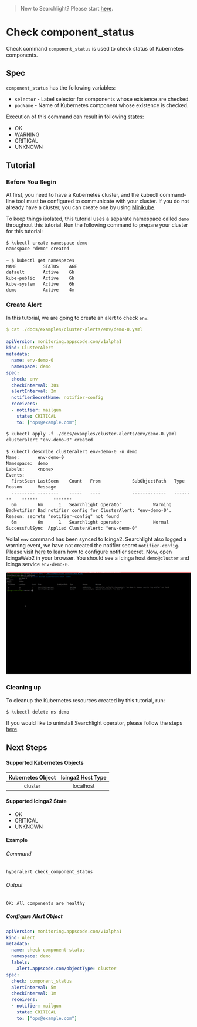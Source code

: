 > New to Searchlight? Please start [here](/docs/tutorials/README.md).

# Check component_status

Check command `component_status` is used to check status of Kubernetes components.


## Spec
`component_status` has the following variables:
- `selector` - Label selector for components whose existence are checked.
- `podName` - Name of Kubernetes component whose existence is checked.

Execution of this command can result in following states:
- OK
- WARNING
- CRITICAL
- UNKNOWN


## Tutorial

### Before You Begin
At first, you need to have a Kubernetes cluster, and the kubectl command-line tool must be configured to communicate with your cluster. If you do not already have a cluster, you can create one by using [Minikube](https://github.com/kubernetes/minikube).

To keep things isolated, this tutorial uses a separate namespace called `demo` throughout this tutorial. Run the following command to prepare your cluster for this tutorial:

```console
$ kubectl create namespace demo
namespace "demo" created

~ $ kubectl get namespaces
NAME          STATUS    AGE
default       Active    6h
kube-public   Active    6h
kube-system   Active    6h
demo          Active    4m
```

### Create Alert
In this tutorial, we are going to create an alert to check `env`.
```yaml
$ cat ./docs/examples/cluster-alerts/env/demo-0.yaml

apiVersion: monitoring.appscode.com/v1alpha1
kind: ClusterAlert
metadata:
  name: env-demo-0
  namespace: demo
spec:
  check: env
  checkInterval: 30s
  alertInterval: 2m
  notifierSecretName: notifier-config
  receivers:
  - notifier: mailgun
    state: CRITICAL
    to: ["ops@example.com"]
```
```console
$ kubectl apply -f ./docs/examples/cluster-alerts/env/demo-0.yaml 
clusteralert "env-demo-0" created

$ kubectl describe clusteralert env-demo-0 -n demo
Name:		env-demo-0
Namespace:	demo
Labels:		<none>
Events:
  FirstSeen	LastSeen	Count	From			SubObjectPath	Type		Reason		Message
  ---------	--------	-----	----			-------------	--------	------		-------
  6m		6m		1	Searchlight operator			Warning		BadNotifier	Bad notifier config for ClusterAlert: "env-demo-0". Reason: secrets "notifier-config" not found
  6m		6m		1	Searchlight operator			Normal		SuccessfulSync	Applied ClusterAlert: "env-demo-0"
```

Voila! `env` command has been synced to Icinga2. Searchlight also logged a warning event, we have not created the notifier secret `notifier-config`. Please visit [here](/docs/tutorials/notifiers.md) to learn how to configure notifier secret. Now, open IcingaWeb2 in your browser. You should see a Icinga host `demo@cluster` and Icinga service `env-demo-0`.

![Demo of check_env](/docs/images/cluster-alerts/env/demo-0.gif)

### Cleaning up
To cleanup the Kubernetes resources created by this tutorial, run:
```console
$ kubectl delete ns demo
```

If you would like to uninstall Searchlight operator, please follow the steps [here](/docs/uninstall.md).


## Next Steps



#### Supported Kubernetes Objects

| Kubernetes Object   | Icinga2 Host Type  |
| :---:               | :---:              |
| cluster             | localhost          |

#### Supported Icinga2 State

* OK
* CRITICAL
* UNKNOWN

#### Example
###### Command
```console
hyperalert check_component_status
```
###### Output
```
OK: All components are healthy
```

##### Configure Alert Object

```yaml
apiVersion: monitoring.appscode.com/v1alpha1
kind: Alert
metadata:
  name: check-component-status
  namespace: demo
  labels:
    alert.appscode.com/objectType: cluster
spec:
  check: component_status
  alertInterval: 5m
  checkInterval: 1m
  receivers:
  - notifier: mailgun
    state: CRITICAL
    to: ["ops@example.com"]
```
